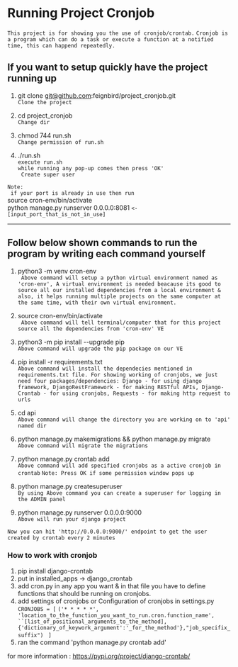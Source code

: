 # Running Project Cronjob
` This project is for showing you the use of cronjob/crontab. `
` Cronjob is a program which can do a task or execute a function at a notified time, this can happend repeatedly. `

## If you want to setup quickly have the project running up

1. git clone git@github.com:feignbird/project_cronjob.git <br>
` Clone the project `

2. cd project_cronjob <br>
` Change dir `

3. chmod 744 run.sh <br>
` Change permission of run.sh `

4. ./run.sh <br>
` execute run.sh ` <br>
` while running any pop-up comes then press 'OK' `<br>
` Create super user`

`Note:`<br>
` if your port is already in use then run` <br>
source cron-env/bin/activate<br>
python manage.py runserver 0.0.0.0:8081 `<- [input_port_that_is_not_in_use] `<br>


<hr>

## Follow below shown commands to run the program by writing each command yourself

1. python3 -m venv cron-env <br>
` Above command will setup a python virtual environment named as 'cron-env', A virtual environment is needed beacause its good to source all our installed dependencies from a local environment & also, it helps running multiple projects on the same computer at the same time, with their own virtual environment.`

2. source cron-env/bin/activate <br>
` Above command will tell terminal/computer that for this project source all the dependencies from 'cron-env' VE`

3. python3 -m pip install --upgrade pip <br>
` Above command will upgrade the pip package on our VE `

4. pip install -r requirements.txt <br>
` Above command will install the dependecies mentioned in requirements.txt file. For showing working of cronjobs, we just need four packages/dependencies: Django - for using django framework, DjangoRestFramework - for making RESTful APIs, Django-Crontab - for using cronjobs, Requests - for making http request to urls `

5. cd api <br>
` Above command will change the directory you are working on to 'api' named dir `

6. python manage.py makemigrations && python manage.py migrate <br>
` Above command will migrate the migrations `

7. python manage.py crontab add <br>
` Above command will add specified cronjobs as a active cronjob in crontab `
` Note: Press OK if some permission window pops up `

8. python manage.py createsuperuser <br>
` By using Above command you can create a superuser for logging in the ADMIN panel `

9. python manage.py runserver 0.0.0.0:9000 <br>
` Above will run your django project `

` Now you can hit 'http://0.0.0.0:9000/' endpoint to get the user created by crontab every 2 minutes `


### How to work with cronjob

1. pip install django-crontab
2. put in installed_apps -> django_crontab
3. add cron.py in any app you want & in that file you have to define functions that should be running on cronjobs.
4. add settings of cronjobs or Configuration of cronjobs in settings.py
` CRONJOBS = [ `
    `('* * * * *', 'location_to_the_function_you_want_to_run.cron.function_name', ``[list_of_positional_arguments_to_the_method], {'dictionary_of_keywork_argument':'_for_the_method'},"job_specifix_suffix") `
`]`
5. ran the command 'python manage.py crontab add' 

for more information : https://pypi.org/project/django-crontab/

